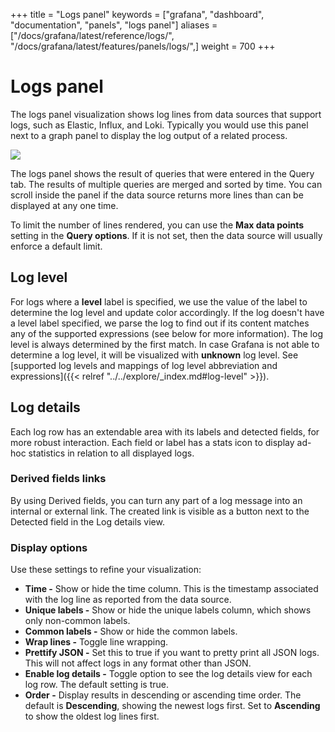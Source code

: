 +++
title = "Logs panel"
keywords = ["grafana", "dashboard", "documentation", "panels", "logs panel"]
aliases = ["/docs/grafana/latest/reference/logs/", "/docs/grafana/latest/features/panels/logs/",]
weight = 700
+++

# Logs panel

The logs panel visualization shows log lines from data sources that support logs, such as Elastic, Influx, and Loki. Typically you would use this panel next to a graph panel to display the log output of a related process.

<img class="screenshot" src="/static/img/docs/v64/logs-panel.png">

The logs panel shows the result of queries that were entered in the Query tab. The results of multiple queries are merged and sorted by time. You can scroll inside the panel if the data source returns more lines than can be displayed at any one time.

To limit the number of lines rendered, you can use the **Max data points** setting in the **Query options**. If it is not set, then the data source will usually enforce a default limit.

## Log level

For logs where a **level** label is specified, we use the value of the label to determine the log level and update color accordingly. If the log doesn't have a level label specified, we parse the log to find out if its content matches any of the supported expressions (see below for more information). The log level is always determined by the first match. In case Grafana is not able to determine a log level, it will be visualized with **unknown** log level. See [supported log levels and mappings of log level abbreviation and expressions]({{< relref "../../explore/_index.md#log-level" >}}).

## Log details

Each log row has an extendable area with its labels and detected fields, for more robust interaction. Each field or label has a stats icon to display ad-hoc statistics in relation to all displayed logs.

### Derived fields links

By using Derived fields, you can turn any part of a log message into an internal or external link. The created link is visible as a button next to the Detected field in the Log details view.

### Display options

Use these settings to refine your visualization:

- **Time -** Show or hide the time column. This is the timestamp associated with the log line as reported from the data source.
- **Unique labels -** Show or hide the unique labels column, which shows only non-common labels.
- **Common labels -** Show or hide the common labels.
- **Wrap lines -** Toggle line wrapping.
- **Prettify JSON -** Set this to true if you want to pretty print all JSON logs. This will not affect logs in any format other than JSON.
- **Enable log details -** Toggle option to see the log details view for each log row. The default setting is true.
- **Order -** Display results in descending or ascending time order. The default is **Descending**, showing the newest logs first. Set to **Ascending** to show the oldest log lines first.
